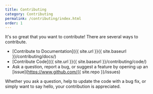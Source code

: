 ```yaml
---
title: Contributing
category: Contributing
permalink: /contributing/index.html
order: 1
---
```


It's so great that you want to contribute! There are several ways to contribute.

 - [Contribute to Documentation]({{ site.url }}{{ site.baseurl }}/contributing/docs/)
 - [Contribute Code]({{ site.url }}{{ site.baseurl }}/contributing/code/)
 - Ask a question, report a bug, or suggest a feature by opening up an [issue](https://www.github.com/{{ site.repo }}/issues)

Whether you ask a question, help to update the code with a bug fix, or
simply want to say hello, your contribution is appreciated.

